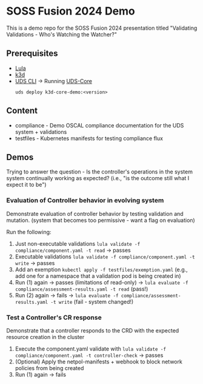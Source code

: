 # SOSS Fusion 2024 Demo

This is a demo repo for the SOSS Fusion 2024 presentation titled "Validating Validations - Who's Watching the Watcher?"

## Prerequisites
* [Lula](https://docs.lula.dev/getting-started/)
* [k3d](https://k3d.io/v5.7.4/#releases)
* [UDS CLI]() -> Running [UDS-Core]()
    ```
    uds deploy k3d-core-demo:<version>
    ```

## Content
* compliance - Demo OSCAL compliance documentation for the UDS system + validations
* testfiles - Kubernetes manifests for testing compliance flux

## Demos

Trying to answer the question - Is the controller's operations in the system system continually working as expected?
(i.e., "is the outcome still what I expect it to be")

### Evaluation of Controller behavior in evolving system

Demonstrate evaluation of controller behavior by testing validation and mutation. (system that becomes too permissive - want a flag on evaluation)

Run the following:

1. Just non-executable validations `lula validate -f compliance/component.yaml -t read`  -> passes
2. Executable validations `lula validate -f compliance/component.yaml -t write`  -> passes
3. Add an exemption `kubectl apply -f testfiles/exemption.yaml` (e.g., add one for a namespace that a validation pod is being created in)
4. Run (1) again -> passes (limitations of read-only) -> `lula evaluate -f compliance/assessment-results.yaml -t read` (pass!)
5. Run (2) again -> fails -> `lula evaluate -f compliance/assessment-results.yaml -t write` (fail - system changed!)

### Test a Controller's CR response

Demonstrate that a controller responds to the CRD with the expected resource creation in the cluster

1. Execute the component.yaml validate with `lula validate -f compliance/component.yaml -t controller-check` -> passes
2. (Optional) Apply the netpol-manifests + webhook to block network policies from being created
3. Run (1) again -> fails
